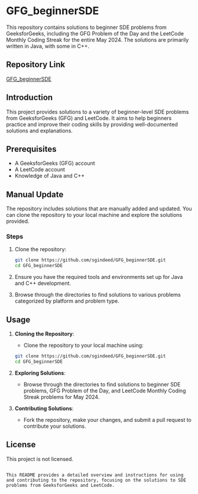 # GFG_beginnerSDE

This repository contains solutions to beginner SDE problems from GeeksforGeeks, including the GFG Problem of the Day and the LeetCode Monthly Coding Streak for the entire May 2024. The solutions are primarily written in Java, with some in C++.

## Repository Link

[GFG_beginnerSDE](https://github.com/sgindeed/GFG_beginnerSDE)

## Introduction

This project provides solutions to a variety of beginner-level SDE problems from GeeksforGeeks (GFG) and LeetCode. It aims to help beginners practice and improve their coding skills by providing well-documented solutions and explanations.

## Prerequisites

- A GeeksforGeeks (GFG) account
- A LeetCode account
- Knowledge of Java and C++

## Manual Update

The repository includes solutions that are manually added and updated. You can clone the repository to your local machine and explore the solutions provided.

### Steps

1. Clone the repository:

    ```sh
    git clone https://github.com/sgindeed/GFG_beginnerSDE.git
    cd GFG_beginnerSDE
    ```

2. Ensure you have the required tools and environments set up for Java and C++ development.

3. Browse through the directories to find solutions to various problems categorized by platform and problem type.

## Usage

1. **Cloning the Repository**:
    - Clone the repository to your local machine using:

    ```sh
    git clone https://github.com/sgindeed/GFG_beginnerSDE.git
    cd GFG_beginnerSDE
    ```

2. **Exploring Solutions**:
    - Browse through the directories to find solutions to beginner SDE problems, GFG Problem of the Day, and LeetCode Monthly Coding Streak problems for May 2024.

3. **Contributing Solutions**:
    - Fork the repository, make your changes, and submit a pull request to contribute your solutions.

## License

This project is not licensed.
```

This README provides a detailed overview and instructions for using and contributing to the repository, focusing on the solutions to SDE problems from GeeksforGeeks and LeetCode.
